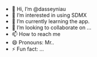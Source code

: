 - 👋 Hi, I’m @dasseyniau
- 👀 I’m interested in using SDMX
- 🌱 I’m currently learning the app.
- 💞️ I’m looking to collaborate on ...
- 📫 How to reach me
- 😄 Pronouns: Mr..
- ⚡ Fun fact: ...

<!---
dasseyniau/dasseyniau is a ✨ special ✨ repository because its `README.md` (this file) appears on your GitHub profile.
You can click the Preview link to take a look at your changes.
--->

